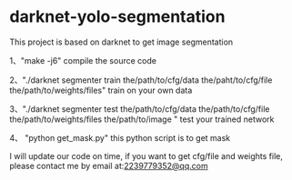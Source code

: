 ﻿# darknet-yolo-segmentation
This project is based on darknet to get image segmentation


1、"make -j6"
   compile the source code



2、"./darknet segmenter train the/path/to/cfg/data the/paht/to/cfg/file the/path/to/weights/files" 
    train on your own data



3、"./darknet segmenter test the/path/to/cfg/data the/path/to/cfg/file the/path/to/weights/files the/path/to/image " 
   test your trained network



4、 "python get_mask.py"
   this python script is to get mask

I will update our code on time, if you want to get cfg/file and weights file, please contact me by email at:2239779352@qq.com
